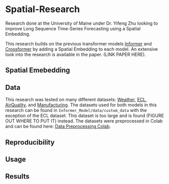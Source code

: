 # Spatial-Research
Research done at the University of Maine under Dr. Yifeng Zhu looking to improve Long Sequence Time-Series Forecasting using a Spatial Embedding. 

This research builds on the previous transformer models [Informer](https://github.com/zhouhaoyi/Informer2020) and [Crossformer](https://github.com/Thinklab-SJTU/Crossformer) by adding a Spatial Embedding to each model. An extensive look into the research is available in the paper. (LINK PAPER HERE). 

## Spatial Emebedding


## Data
This research was tested on many different datasets: [Weather](https://www.ncei.noaa.gov/data/local-climatological-data/), [ECL](https://doi.org/10.24432/C58C86), [AirQuality](https://doi.org/10.24432/C5RK5G), and [Manufacturing](https://www.kaggle.com/dsv/8684322). 
The datasets used for both models in this research can be found in `Informer_Model/data/custom_data` with the exception of the ECL dataset. This dataset is too large and is found (FIGURE OUT WHERE TO PUT IT) instead. 
The datasets were preprocessed in Colab and can be found here: [Data Preprocessing Colab]().

## Reproducibility


## Usage


## Results

